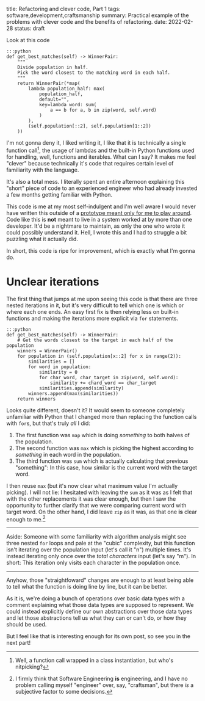 title: Refactoring and clever code, Part 1
tags: software,development,craftsmanship
summary: Practical example of the problems with clever code and the benefits of refactoring.
date: 2022-02-28
status: draft

Look at this code

    :::python
    def get_best_matches(self) -> WinnerPair:
        """
        Divide population in half.
        Pick the word closest to the matching word in each half.
        """
        return WinnerPair(*map(
            lambda population_half: max(
                population_half,
                default="",
                key=lambda word: sum(
                    a == b for a, b in zip(word, self.word)
                )
            ),
            (self.population[::2], self.population[1::2])
        ))

I'm not gonna deny it, I liked writing it, I like that it is technically a single function call[^class],
the usage of lambdas and the built-in Python functions used for handling, well, functions and iterables.
What can I say? It makes me feel "clever" because technically it's code that requires certain level of
familiarity with the language.

It's also a total mess. I literally spent an entire afternoon explaining this "short" piece of code
to an experienced engineer who had already invested a few months getting familiar with Python.

This code is me at my most self-indulgent and I'm well aware I would never have written this outside
of a [prototype meant only for me to play around][proto]. Code like this is **not** meant to live in a
system worked at by more than one developer. It'd be a nightmare to maintain, as only the one who wrote
it could possibly understand it. Hell, I wrote this and I had to struggle a bit puzzling what it actually
did.

In short, this code is ripe for improvement, which is exactly what I'm gonna do.

# Unclear iterations

The first thing that jumps at me upon seeing this code is that there are three nested iterations in it,
but it's very difficult to tell which one is which or where each one ends.
An easy first fix is then relying less on built-in functions and making the iterations more explicit
via `for` statements.

    :::python
    def get_best_matches(self) -> WinnerPair:
        # Get the words closest to the target in each half of the population
        winners = WinnerPair()
        for population in (self.population[x::2] for x in range(2)):
            similarities = []
            for word in population:
                similarity = 0
                for char_word, char_target in zip(word, self.word):
                    similarity += chard_word == char_target
                similarities.append(similarity)
            winners.append(max(similarities))
        return winners

Looks quite different, doesn't it? It would seem to someone completely unfamiliar with Python that
I changed more than replacing the function calls with `for`s, but that's truly _all_ I did:

1. The first function was `map` which is doing _something_ to both halves of the population.
2. The second function was `max` which is picking the highest according to _something_ in each word in
the population.
3. The third function was `sum` which is actually calculating that previous "something": In this case,
how similar is the current word with the target word.

I then reuse `max` (but it's now clear what maximum value I'm actually picking). I will not lie:
I hesitated with leaving the `sum` as it was as I felt that with the other replacements it was clear enough,
but then I saw the opportunity to further clarify that we were comparing current word with target word.
On the other hand, I did leave `zip` as it was, as that one **is** clear enough to me.[^craft]

---

Aside: Someone with some familiarity with algorithm analysis might see three nested `for` loops and
pale at the "cubic" complexity, but this function isn't iterating over the population input
(let's call it "n") multiple times. It's instead iterating only once over the _total characters_ input
(let's say "m"). In short: This iteration only visits each character in the population once.

---

Anyhow, those "straightfoward" changes are enough to at least being able to tell what the function
is doing line by line, but it can be better.

As it is, we're doing a bunch of operations over basic data types with a comment explaining what
those data types are supposed to represent. We could instead explicitly define our own abstractions over
those data types and let those abstractions tell us what they can or can't do, or how they should be
used.

But I feel like that is interesting enough for its own post, so see you in the next part!

[^class]: Well, a function call wrapped in a class instantiation, but who's nitpicking?
[^craft]: I firmly think that Software Engineering **is** engineering, and I have no problem calling myself "engineer" over, say, "craftsman", but there _is_ a subjective factor to some decisions.

[proto]: https://gitlab.com/luord/prototype
